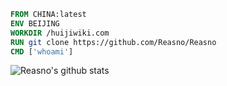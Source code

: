 ```Dockerfile
FROM CHINA:latest
ENV BEIJING
WORKDIR /huijiwiki.com
RUN git clone https://github.com/Reasno/Reasno
CMD ['whoami']
```
![Reasno's github stats](https://github-readme-stats.vercel.app/api?username=Reasno&show_icons=true)

